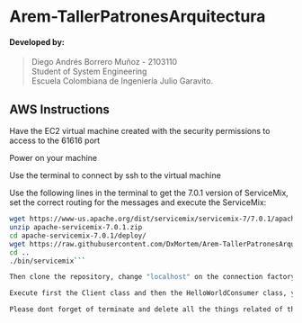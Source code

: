 # Arem-TallerPatronesArquitectura

#### Developed by:
>Diego Andrés Borrero Muñoz - 2103110  
Student of System Engineering   
Escuela Colombiana de Ingeniería Julio Garavito.

## AWS Instructions
Have the EC2 virtual machine created with the security permissions to access to the 61616 port

Power on your machine

Use the terminal to connect by ssh to the virtual machine

Use the following lines in the terminal to get the 7.0.1 version of ServiceMix, set the correct routing for the messages and execute the ServiceMix:

```bash
wget https://www-us.apache.org/dist/servicemix/servicemix-7/7.0.1/apache-servicemix-7.0.1.zip  
unzip apache-servicemix-7.0.1.zip  
cd apache-servicemix-7.0.1/deploy/  
wget https://raw.githubusercontent.com/DxMortem/Arem-TallerPatronesArquitectura/master/MessageRoute.xml  
cd ..  
./bin/servicemix```

Then clone the repository, change "localhost" on the connection factory constructor for the virtual machine ip (in Client and HelloWorldConsumer classes).

Execute first the Client class and then the HelloWorldConsumer class, you have to see printed the message previously sended by the Client.

Please dont forget of terminate and delete all the things related of the EC2 machine after the test.
